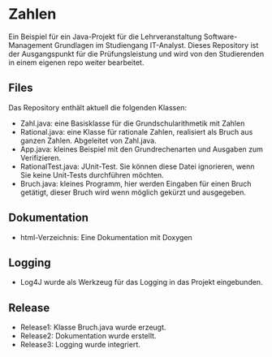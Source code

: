 # Zahlen
Ein Beispiel für ein Java-Projekt für die Lehrveranstaltung 
Software-Management Grundlagen im Studiengang IT-Analyst. 
Dieses Repository ist der Ausgangspunkt für die Prüfungsleistung und 
wird von den Studierenden in einem eigenen repo weiter bearbeitet.

## Files
Das Repository enthält aktuell die folgenden Klassen:
- Zahl.java: eine Basisklasse für die Grundschularithmetik mit Zahlen
- Rational.java: eine Klasse für rationale Zahlen, realisiert als Bruch aus ganzen Zahlen. Abgeleitet von  Zahl.java.
- App.java: kleines Beispiel mit den Grundrechenarten und Ausgaben zum Verifizieren.
- RationalTest.java: JUnit-Test. Sie können diese Datei ignorieren, wenn Sie keine Unit-Tests durchführen möchten.
- Bruch.java: kleines Programm, hier werden Eingaben für einen Bruch getätigt, dieser Bruch wird wenn möglich gekürzt und ausgegeben.

## Dokumentation
- html-Verzeichnis: Eine Dokumentation mit Doxygen

## Logging
- Log4J wurde als Werkzeug für das Logging in das Projekt eingebunden.

## Release
- Release1: Klasse Bruch.java wurde erzeugt.
- Release2: Dokumentation wurde erstellt.
- Release3: Logging wurde integriert.


